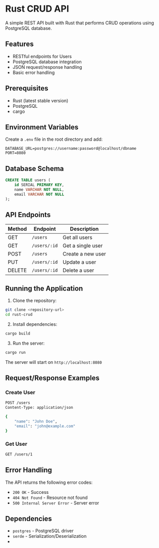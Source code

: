 # Rust CRUD API

A simple REST API built with Rust that performs CRUD operations using PostgreSQL database.

## Features

- RESTful endpoints for Users
- PostgreSQL database integration
- JSON request/response handling
- Basic error handling

## Prerequisites

- Rust (latest stable version)
- PostgreSQL
- cargo

## Environment Variables

Create a `.env` file in the root directory and add:

```env
DATABASE_URL=postgres://username:password@localhost/dbname
PORT=8080
```

## Database Schema

```sql
CREATE TABLE users (
    id SERIAL PRIMARY KEY,
    name VARCHAR NOT NULL,
    email VARCHAR NOT NULL
);
```

## API Endpoints

| Method | Endpoint | Description |
|--------|----------|-------------|
| GET | `/users` | Get all users |
| GET | `/users/:id` | Get a single user |
| POST | `/users` | Create a new user |
| PUT | `/users/:id` | Update a user |
| DELETE | `/users/:id` | Delete a user |

## Running the Application

1. Clone the repository:
```bash
git clone <repository-url>
cd rust-crud
```

2. Install dependencies:
```bash
cargo build
```

3. Run the server:
```bash
cargo run
```

The server will start on `http://localhost:8080`

## Request/Response Examples

### Create User
```bash
POST /users
Content-Type: application/json

{
    "name": "John Doe",
    "email": "john@example.com"
}
```

### Get User
```bash
GET /users/1
```

## Error Handling

The API returns the following error codes:

- `200 OK` - Success
- `404 Not Found` - Resource not found
- `500 Internal Server Error` - Server error

## Dependencies

- `postgres` - PostgreSQL driver
- `serde` - Serialization/Deserialization
-